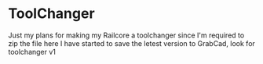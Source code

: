 # ToolChanger

Just my plans for making my Railcore a toolchanger 
since I'm required to zip the file here I have started to save the letest version to GrabCad, look for toolchanger v1
